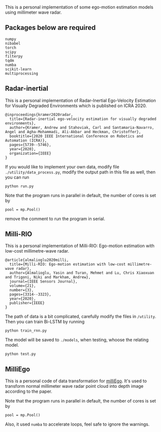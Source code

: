This is a personal implementation of some ego-motion estimation models using millimeter wave radar.

## Packages below are required
```
numpy
nibabel
torch
scipy
filterpy
tqdm
numba
scikit-learn
multiprocessing
```

## Radar-inertial

This is a personal implementation of Radar-Inertial Ego-Velocity Estimation for Visually Degraded
Environments which is published on ICRA 2020.
```
@inproceedings{kramer2020radar,
  title={Radar-inertial ego-velocity estimation for visually degraded environments},
  author={Kramer, Andrew and Stahoviak, Carl and Santamaria-Navarro, Angel and Agha-Mohammadi, Ali-Akbar and Heckman, Christoffer},
  booktitle={2020 IEEE International Conference on Robotics and Automation (ICRA)},
  pages={5739--5746},
  year={2020},
  organization={IEEE}
}
```

If you would like to implement your own data, modify file ```./utility/data_process.py```, modify the output path in this file as well, then you can run
```
python run.py
```
Note that the program runs in parallel in default, the number of cores is set by
```
pool = mp.Pool()
```
remove the comment to run the program in serial.

## Milli-RIO
This is a personal implementation of Milli-RIO: Ego-motion estimation with low-cost millimetre-wave radar.

```
@article{almalioglu2020milli,
  title={Milli-RIO: Ego-motion estimation with low-cost millimetre-wave radar},
  author={Almalioglu, Yasin and Turan, Mehmet and Lu, Chris Xiaoxuan and Trigoni, Niki and Markham, Andrew},
  journal={IEEE Sensors Journal},
  volume={21},
  number={3},
  pages={3314--3323},
  year={2020},
  publisher={IEEE}
}
```
The path of data is a bit complicated, carefully modify the files in ```/utility```. Then you can train Bi-LSTM by running
```
python train_rnn.py
```
The model will be saved to ```./models```, when testing, whoose the relating model.
```
python test.py
```

## MilliEgo
This is a personal code of data transformation for [milliEgo](https://github.com/ChristopherLu/milliEgo). It's used to transform normal
millimeter wave radar point cloud into depth image according to the paper.

Note that the program runs in parallel in default, the number of cores is set by
```
pool = mp.Pool()
```
Also, it used ```numba``` to accelerate loops, feel safe to ignore the warnings.
